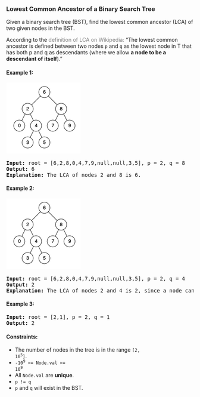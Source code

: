 ### Lowest Common Ancestor of a Binary Search Tree
Given a binary search tree (BST), find the lowest common ancestor (LCA) of two given nodes in the BST.

According to the <font color="gray">definition of LCA on Wikipedia:</font> “The lowest common ancestor is defined between two nodes `p` and `q` as the lowest node in T that has both p and q as descendants (where we allow **a node to be a descendant of itself**).”



#### Example 1:
![](../../resources/lt0235_1.png)
<pre>
<strong>Input:</strong> root = [6,2,8,0,4,7,9,null,null,3,5], p = 2, q = 8
<strong>Output:</strong> 6
<strong>Explanation:</strong> The LCA of nodes 2 and 8 is 6.
</pre>
#### Example 2:
![](../../resources/lt0235_2.png)
<pre>
<strong>Input:</strong> root = [6,2,8,0,4,7,9,null,null,3,5], p = 2, q = 4
<strong>Output:</strong> 2
<strong>Explanation:</strong> The LCA of nodes 2 and 4 is 2, since a node can be a descendant of itself according to the LCA definition.
</pre>
#### Example 3:
<pre>
<strong>Input:</strong> root = [2,1], p = 2, q = 1
<strong>Output:</strong> 2
</pre>

#### Constraints:

- The number of nodes in the tree is in the range <code>[2, 10<sup>5</sup>]</code>.
- <code>-10<sup>9</sup> <= Node.val <= 10<sup>9</sup></code>
- All `Node.val` are **unique**.
- `p != q`
- `p` and `q` will exist in the BST.